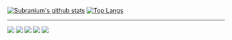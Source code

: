 [![Subranium's github stats](https://github-readme-stats.vercel.app/api?username=obiorbitalstar&show_icons=true&theme=merko&include_all_commits=true&hide=stars,issues)](https://github.com/anuraghazra/github-readme-stats) [![Top Langs](https://github-readme-stats.vercel.app/api/top-langs/?username=obiorbitalstar&layout=compact&show_icons=true&theme=merko)](https://github.com/anuraghazra/github-readme-stats)



-----
![](https://img.shields.io/badge/Developer-Node-informational?style=flat&logo=node.jslogoColor=white&color=025800)
![](https://img.shields.io/badge/Developer-JavaScript-informational?style=flat&logo=javascript&logoColor=white&color=f7df1c)
![](https://img.shields.io/badge/Developer-HTML-informational?style=flat&logo=html5&logoColor=white&color=dc4a27)
![](https://img.shields.io/badge/Developer-CSS-informational?style=flat&logo=css-wizardry&logoColor=white&color=264bdc)
![](https://img.shields.io/badge/Developer-Python-informational?style=flat&logo=pyhton-wizardry&logoColor=white&color=004daa)
